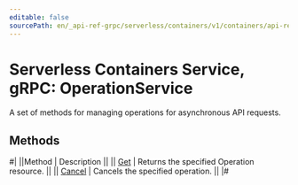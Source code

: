 ```yaml
---
editable: false
sourcePath: en/_api-ref-grpc/serverless/containers/v1/containers/api-ref/grpc/Operation/index.md
---
```


# Serverless Containers Service, gRPC: OperationService

A set of methods for managing operations for asynchronous API requests.

## Methods

#|
||Method | Description ||
|| [Get](get.md) | Returns the specified Operation resource. ||
|| [Cancel](cancel.md) | Cancels the specified operation. ||
|#